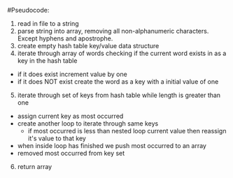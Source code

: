 #Pseudocode:
 1. read in file to a string
 2. parse string into array, removing all non-alphanumeric characters. Except hyphens and apostrophe.
 3. create empty hash table key/value data structure
 4. iterate through array of words checking if the current word exists in as a key in the hash table
   * if it does exist increment value by one
   * if it does NOT exist create the word as a key with a initial value of one
 5. iterate through set of keys from hash table while length is greater than one
   * assign current key as most occurred
   * create another loop to iterate through same keys
     * if most occurred is less than nested loop current value then reassign it's value to that key
   * when inside loop has finished we push most occurred to an array
   * removed most occurred from key set
 6. return array